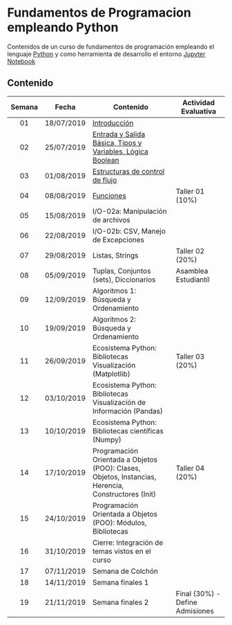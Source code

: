# Fundamentos de Programacion empleando Python
Contenidos de un curso de fundamentos de programación empleando el lenguaje [Python](https://www.python.org/) y como herramienta de desarrollo el entorno [Jupyter Notebook](https://jupyter.org/)

## Contenido

|**Semana** | **Fecha**         |**Contenido** |**Actividad Evaluativa**|
|:-----:|:-------------:|-----------|----------------------|
|01     |18/07/2019| [Introducción](https://github.com/carlosalvarezh/Fundamentos_Programacion/blob/main/Modulo01_Introduccion.ipynb "Introducción")|      |
|02|25/07/2019|[Entrada y Salida Básica, Tipos y Variables, Lógica Boolean](https://github.com/carlosalvarezh/Programacion_Python/blob/master/Sesion02_IO_basico_Variables_LogicaBooleana.ipynb "Sesion02_IO_Basico") ||
|03|01/08/2019|[Estructuras de control de flujo](https://github.com/carlosalvarezh/Programacion_Python/blob/master/Sesion03_Estructuras_de_control_de_flujo.ipynb "Sesion03: Estructuras de control de flujo")||
|04|08/08/2019|[Funciones](https://github.com/carlosalvarezh/Programacion_Python/blob/master/Sesion04_Funciones.ipynb "Sesion 04: Funciones")|Taller 01 (10%)|
|05|15/08/2019|I/O-02a: Manipulación de archivos||
|06|22/08/2019|I/O-02b: CSV, Manejo de Excepciones||
|07|29/08/2019|Listas, Strings|Taller 02 (20%)|
|08|05/09/2019|Tuplas, Conjuntos (sets), Diccionarios |Asamblea Estudiantíl|
|09|12/09/2019|Algoritmos 1: Búsqueda y Ordenamiento||
|10|19/09/2019|Algoritmos 2: Búsqueda y Ordenamiento||
|11|26/09/2019|Ecosistema Python: Bibliotecas Visualización (Matplotlib)|Taller 03 (20%)|
|12|03/10/2019|Ecosistema Python: Bibliotecas Visualización de Información (Pandas)||
|13|10/10/2019|Ecosistema Python: Bibliotecas científicas (Numpy)||
|14|17/10/2019|Programación Orientada a Objetos (POO): Clases, Objetos, Instancias, Herencia, Constructores (Init)|Taller 04 (20%)|
|15|24/10/2019|Programación Orientada a Objetos (POO): Módulos, Bibliotecas||
|16|31/10/2019|Cierre: Integración de temas vistos en el curso||
|17|07/11/2019|Semana de Colchón ||
|18|14/11/2019|Semana finales 1 ||
|19|21/11/2019|Semana finales 2 |Final (30%) - Define Admisiones|
